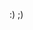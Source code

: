 :) ;)

<!---
laza-niaina/laza-niaina is a ✨ special ✨ repository because its `README.md` (this file) appears on your GitHub profile.
You can click the Preview link to take a look at your changes.
--->

